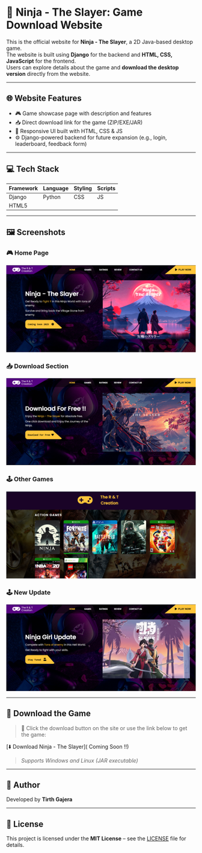 # 🥷 Ninja - The Slayer: Game Download Website

This is the official website for **Ninja - The Slayer**, a 2D Java-based desktop game.  
The website is built using **Django** for the backend and **HTML, CSS, JavaScript** for the frontend.  
Users can explore details about the game and **download the desktop version** directly from the website.

---

## 🌐 Website Features

- 🎮 Game showcase page with description and features
- 📥 Direct download link for the game (ZIP/EXE/JAR)
- 📱 Responsive UI built with HTML, CSS & JS
- ⚙️ Django-powered backend for future expansion (e.g., login, leaderboard, feedback form)

---

## 💻 Tech Stack

| Framework | Language | Styling   | Scripts |
|-----------|----------|-----------|---------|
| Django    | Python   | CSS       | JS      |
| HTML5     |          |           |         |

---

## 🖼️ Screenshots


### 🎮 Home Page
![Home Page](screenshots/p1.png)

### 📥 Download Section
![Download Section](screenshots/p2.png)

### 🕹️ Other Games
![Home Page](screenshots/other.png)

### 🕹️ New Update
![Home Page](screenshots/p3.png)

---

## 🔽 Download the Game

> 📁 Click the download button on the site or use the link below to get the game:

[⬇️ Download Ninja - The Slayer]( Coming Soon !!)

> _Supports Windows and Linux (JAR executable)_

---

## 🙌 Author

Developed by **Tirth Gajera**  

---

## 📃 License

This project is licensed under the **MIT License** – see the [LICENSE](LICENSE) file for details.
